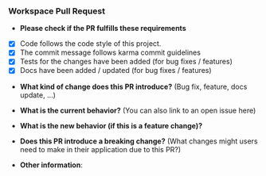 ### Workspace Pull Request

- **Please check if the PR fulfills these requirements**

* [x] Code follows the code style of this project.
* [x] The commit message follows karma commit guidelines
* [x] Tests for the changes have been added (for bug fixes / features)
* [x] Docs have been added / updated (for bug fixes / features)

- **What kind of change does this PR introduce?** (Bug fix, feature, docs update, ...)

- **What is the current behavior?** (You can also link to an open issue here)

- **What is the new behavior (if this is a feature change)?**

- **Does this PR introduce a breaking change?** (What changes might users need to make in their application due to this PR?)

- **Other information**:
